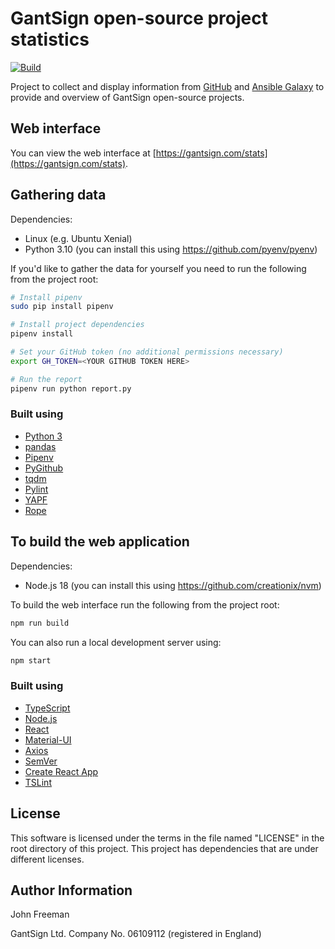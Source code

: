 # GantSign open-source project statistics

[![Build](https://github.com/gantsign/stats/workflows/Build/badge.svg)](https://github.com/gantsign/stats/actions?query=workflow%3ABuild)

Project to collect and display information from
[GitHub](https://developer.github.com/v3/) and
[Ansible Galaxy](https://galaxy.ansible.com/api/v1/) to provide and overview of
GantSign open-source projects.

## Web interface

You can view the web interface at
[https://gantsign.com/stats](https://gantsign.com/stats).

## Gathering data

Dependencies:
* Linux (e.g. Ubuntu Xenial)
* Python 3.10 (you can install this using https://github.com/pyenv/pyenv)

If you'd like to gather the data for yourself you need to run the following
from the project root:

```bash
# Install pipenv
sudo pip install pipenv

# Install project dependencies
pipenv install

# Set your GitHub token (no additional permissions necessary)
export GH_TOKEN=<YOUR GITHUB TOKEN HERE>

# Run the report
pipenv run python report.py
```

### Built using

* [Python 3](https://www.python.org)
* [pandas](https://pandas.pydata.org/)
* [Pipenv](https://github.com/pypa/pipenv)
* [PyGithub](https://github.com/PyGithub/PyGithub)
* [tqdm](https://github.com/tqdm/tqdm)
* [Pylint](https://www.pylint.org)
* [YAPF](https://github.com/google/yapf)
* [Rope](https://github.com/python-rope/rope)

## To build the web application

Dependencies:
* Node.js 18 (you can install this using https://github.com/creationix/nvm)

To build the web interface run the following from the project root:

```bash
npm run build
```

You can also run a local development server using:

```bash
npm start
```

### Built using

* [TypeScript](https://www.typescriptlang.org)
* [Node.js](https://nodejs.org)
* [React](https://reactjs.org)
* [Material-UI](https://material-ui.com)
* [Axios](https://www.npmjs.com/package/axios)
* [SemVer](https://www.npmjs.com/package/semver)
* [Create React App](https://facebook.github.io/create-react-app/)
* [TSLint](https://palantir.github.io/tslint/)

## License

This software is licensed under the terms in the file named "LICENSE" in the
root directory of this project. This project has dependencies that are under
different licenses.

## Author Information

John Freeman

GantSign Ltd.
Company No. 06109112 (registered in England)
